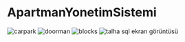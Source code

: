 # ApartmanYonetimSistemi

![carpark](https://github.com/omerfarukirenci16/ApartmanYonetimSistemi/assets/171504634/0c77b601-6d75-4a67-ae95-0bd932d86e55)
![doorman](https://github.com/omerfarukirenci16/ApartmanYonetimSistemi/assets/171504634/50c0cda7-ebfd-4afc-ba3f-49b680cf1bcf)
![blocks](https://github.com/omerfarukirenci16/ApartmanYonetimSistemi/assets/171504634/24eca79b-5a22-42ce-aac4-8118e866a232)
![talha sql ekran görüntüsü](https://github.com/omerfarukirenci16/ApartmanYonetimSistemi/assets/171504634/462d8669-1ccc-4851-9d27-63c41cd2f9b9)
